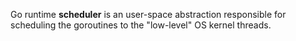 Go runtime **scheduler** is an user-space abstraction responsible for scheduling the goroutines to the "low-level" OS kernel threads.
